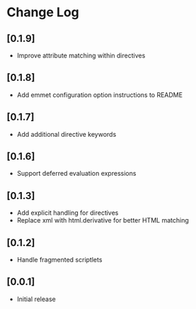 # Change Log

## [0.1.9]

- Improve attribute matching within directives

## [0.1.8]

- Add emmet configuration option instructions to README

## [0.1.7]

- Add additional directive keywords

## [0.1.6]

- Support deferred evaluation expressions

## [0.1.3]

- Add explicit handling for directives
- Replace xml with html.derivative for better HTML matching

## [0.1.2]

- Handle fragmented scriptlets

## [0.0.1]

- Initial release
